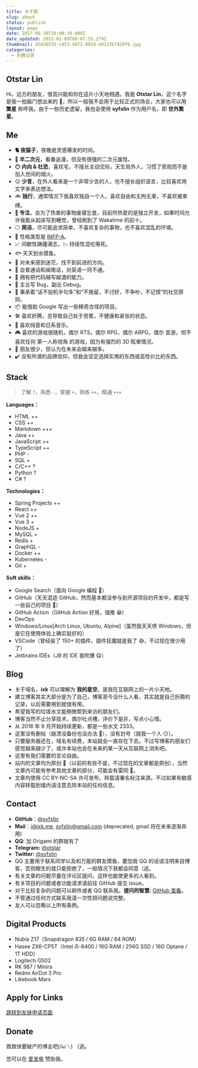 ```yaml
---
title: 关于我
slug: about
status: publish
layout: page
date: 2017-06-30T16:00:39.000Z
date_updated: 2022-01-09T08:07:53.279Z
thumbnail: d5d38535-c953-4072-8859-d9123b7429f6.jpg
categories:
  - 折腾记录
---
```

## Otstar Lin

Hi，远方的朋友，很高兴能和你在这片小天地相遇。我是 **Otstar Lin**，这个名字是我一拍脑门想出来的 🤣，所以一般我不会用于比较正式的场合，大家也可以用 **繁星** 称呼我。由于一些历史遗留，我也会使用 **syfxlin** 作为用户名，即 **世外繁星**。

## Me

* **🐈 夜猫子**，夜晚是灵感爆发的时间。
* **🌈 半二次元**，看番追漫，但没有很强的二次元属性。
* **😶 内向 & 社恐**，喜欢宅，不擅长主动交际，天生局外人，习惯了旁观而不是加入世间的烟火。
* 😑 **少言**，在外人看来是一个非常少言的人，也不擅长组织语言，比较喜欢用文字来表达想法。
* 🚲 **独行**，通常情况下我喜欢独自一个人，喜欢自由和无拘无束，不喜欢被束缚。
* **🤔 专注**，会为了热衷的事物废寝忘食，目前所热爱的是独立开发，如果时间允许我能从起床写到睡觉，曾经刷到了 Wakatime 的前十。
* ⚪ **简洁**，尽可能追求简单，不喜欢复杂的事物，也不喜欢混乱的环境。
* 🌰 性格类型是 [INFP-A](https://www.16personalities.com/ch/infp-%E4%BA%BA%E6%A0%BC)。
* 📈 间歇性踌躇满志，📉 持续性混吃等死。
* 🐟 天天划水摸鱼。
* 🎲 对未来感到迷茫，找不到前进的方向。
* 💬 会普通话和闽南话，对英语一窍不通。
* 💊 拥有把代码越写越渣的能力。
* 🐛 主业写 Bug，副业 Debug。
* 🍺 秉承着“话不投机半句多”和“不挽留，不讨好，不争吵，不记恨”的社交原则。
* 📦 能借助 Google 写出一些稀奇古怪的项目。
* 🛠️ 喜欢折腾，总导致自己处于劳累，不健康和紧张的状态。
* 🎹 喜欢纯音和日系音乐。
* 🎮 喜欢的游戏很随机，偶尔 RTS，偶尔 RPG，偶尔 ARPG，偶尔 音游，但不喜欢任何 第一人称视角 的游戏，因为有强烈的 3D 眩晕情况。
* 🍻 朋友很少，但认为在未来会越来越多。
* ✔️ 没有所谓的品牌信仰，但我会坚定选择实用的东西或高性价比的东西。

## Stack

> 了解 `?`，熟悉 `-`，掌握 `+`，熟练 `++`，精通 `+++`

**Languages：**

* HTML ++
* CSS ++
* Markdown +++
* Java ++
* JavaScript ++
* TypeScript ++
* PHP -
* SQL +
* C/C++ ?
* Python ?
* C# ?

**Technologies：**

* Spring Projects ++
* React ++
* Vue 2 ++
* Vue 3 +
* NodeJS +
* MySQL +
* Redis +
* GraphQL -
* Docker ++
* Kubernetes -
* Git +

**Soft skills：**

* Google Search（面向 Google 编程 🤣）
* GitHub（天天混迹 GitHub，然而基本都没参与到开源项目的开发中，都是写一些自己的项目 🤔）
* GitHub Action（GitHub Action 好用，强推 😁）
* DevOps
* Windows/Linux\[Arch Linux, Ubuntu, Alpine]（虽然我天天喷 Windows，但是它在使用体验上确实挺好的）
* VSCode（曾经装了 150+ 的插件，插件狂魔就是我了 😅，不过现在很少用了）
* Jetbrains IDEs（JB 的 IDE 我吹爆 😋）

## Blog

* 关于域名，**ixk** 可以理解为 **我的星空**，是我在互联网上的一片小天地。
* 建立博客其实大部分是为了自己，博客至今没什么人看，其实就是自己折腾的记录，以后需要用到就很有用。
* 希望我写的垃圾水文能稍微帮到来访的朋友们。
* 博客当然不止分享技术，偶尔吐点槽，评价下是非，写点小心情。
* 从 2018 年 9 月开始持续更新，都是一些水文 2333。
* 这里没有删帖（崩溃没备份也没办法 🤣），没有封号（就我一个人 😏）。
* 只要服务器还在，域名有续费，本站就会一直存在下去。不过写博客的朋友们感觉越来越少了，或许本站也会在未来的某一天从互联网上消失吧。
* 这里有我们需要的言论自由。
* 站内的文章均为原创 📝（以前的有些不是，不过现在的文章都是原创），当然文章内可能有参考其他文章的部分，可能会有雷同 🤣。
* 文章均使用 CC BY-NC-SA 许可发布，转载请署名标注来源。不过如果有敏感内容转载到墙内请注意去除本站的任何信息。

## Contact

* **GitHub**：[@syfxlin](https://github.com/syfxlin)
* **Mail**：[i@ixk.me](mailto:i@ixk.me), [syfxlin@gmail.com](mailto:syfxlin@gmail.com) (deprecated, gmail 将在未来逐渐弃用)
* **QQ:** 加 Origami 的群就有了
* **Telegram:** [@otstar](https://t.me/otstar)
* **Twitter:** [@syfxlin](https://twitter.com/syfxlin)
* QQ 主要用于联系同学以及和万能的群友摸鱼，要加我 QQ 的话请注明来自博客，否则眼生的就只能拒绝了，一般情况下我都会同意（逃。
* 有关文章的问题尽量在评论区提问，这样也能使更多的人看到。
* 有关项目的问题或者功能请求请前往 GitHub 提交 issue。
* 对于比较复杂的问题可以邮件或者 QQ 联系我。**提问的智慧:** [GitHub 查看](https://github.com/ryanhanwu/How-To-Ask-Questions-The-Smart-Way/blob/master/README-zh_CN.md)。
* 不管通过任何方式联系我请一次性把问题说完整。
* 友人可以忽略以上所有条例。

## Digital Products

* Nubia Z17（Snapdragon 835 / 6G RAM / 64 ROM）
* Hasee ZX6-CP5T（Intel i5-8400 / 16G RAM / 256G SSD / 16G Optane / 1T HDD）
* ‎Logitech G502
* RK 987 / Minira
* Redmi AirDot 3 Pro
* Likebook Mars

## Apply for Links

[跳转到友链申请页面](https://blog.ixk.me/links-application)

## Donate

救救快要破产的博主吧(*/ω＼*) （逃。

您可以在 [爱发电](https://afdian.net/@syfxlin) 赞助我。